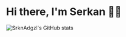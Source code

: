# Hi there, I'm Serkan ✌🏼

![SrknAdgzl's GitHub stats](https://github-readme-stats.vercel.app/api?username=SrknAdgzl&show_icons=true&theme=transparent)
